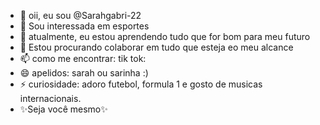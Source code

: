 - 👋 oii, eu sou @Sarahgabri-22
- 👀 Sou interessada em esportes
- 🌱 atualmente, eu estou aprendendo tudo que for bom para meu futuro
- 💞️ Estou procurando colaborar em tudo que esteja eo meu alcance
- 📫 como me encontrar: tik tok:
- 😄 apelidos: sarah ou sarinha :)
- ⚡ curiosidade: adoro futebol, formula 1 e gosto de musicas internacionais.
- ✨Seja você mesmo✨
<!---
Sarahgabri-22/Sarahgabri-22 is a ✨ special ✨ repository because its `README.md` (this file) appears on your GitHub profile.
You can click the Preview link to take a look at your changes.
--->
